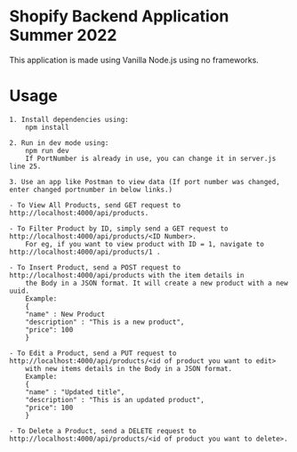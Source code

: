 # Shopify Backend Application Summer 2022

This application is made using Vanilla Node.js using no frameworks.

# Usage
    1. Install dependencies using:
        npm install
        
    2. Run in dev mode using:
        npm run dev
        If PortNumber is already in use, you can change it in server.js line 25.

    3. Use an app like Postman to view data (If port number was changed, enter changed portnumber in below links.)
    
    - To View All Products, send GET request to http://localhost:4000/api/products.

    - To Filter Product by ID, simply send a GET request to http://localhost:4000/api/products/<ID Number>. 
        For eg, if you want to view product with ID = 1, navigate to http://localhost:4000/api/products/1 .

    - To Insert Product, send a POST request to http://localhost:4000/api/products with the item details in 
        the Body in a JSON format. It will create a new product with a new uuid.
        Example:
        {
        "name" : New Product
        "description" : "This is a new product",
        "price": 100
        }

    - To Edit a Product, send a PUT request to http://localhost:4000/api/products/<id of product you want to edit> 
        with new items details in the Body in a JSON format.
        Example: 
        {
        "name" : "Updated title",
        "description" : "This is an updated product",
        "price": 100
        }

    - To Delete a Product, send a DELETE request to http://localhost:4000/api/products/<id of product you want to delete>.
